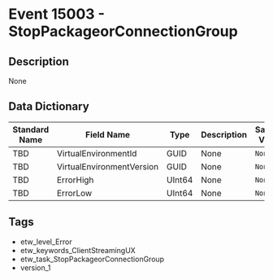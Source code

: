 # Event 15003 - StopPackageorConnectionGroup

## Description
None

## Data Dictionary
|Standard Name|Field Name|Type|Description|Sample Value|
|---|---|---|---|---|
|TBD|VirtualEnvironmentId|GUID|None|`None`|
|TBD|VirtualEnvironmentVersion|GUID|None|`None`|
|TBD|ErrorHigh|UInt64|None|`None`|
|TBD|ErrorLow|UInt64|None|`None`|

## Tags
* etw_level_Error
* etw_keywords_ClientStreamingUX
* etw_task_StopPackageorConnectionGroup
* version_1